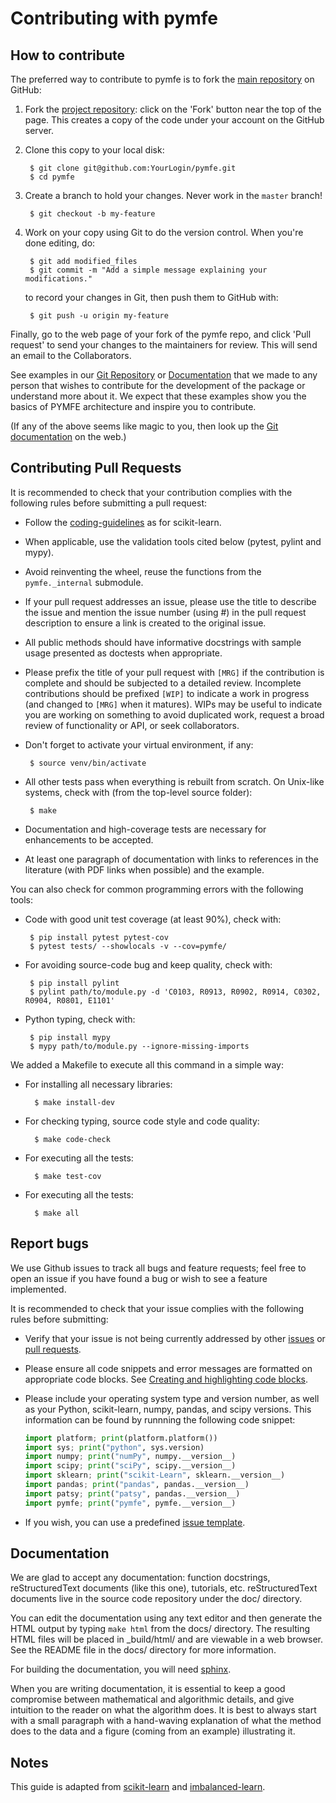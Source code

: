 Contributing with pymfe
=======================

How to contribute
-----------------

The preferred way to contribute to pymfe is to fork the
[main repository](https://github.com/ealcobaca/pymfe) on GitHub:

1. Fork the [project repository](https://github.com/ealcobaca/pymfe):
   click on the 'Fork' button near the top of the page. This creates
   a copy of the code under your account on the GitHub server.

2. Clone this copy to your local disk:

        $ git clone git@github.com:YourLogin/pymfe.git
        $ cd pymfe

3. Create a branch to hold your changes.
Never work in the ``master`` branch!

        $ git checkout -b my-feature

4. Work on your copy using Git to do the version control.
When you're done editing, do:

        $ git add modified_files
        $ git commit -m "Add a simple message explaining your modifications."

   to record your changes in Git, then push them to GitHub with:

        $ git push -u origin my-feature

Finally, go to the web page of your fork of the pymfe repo,
and click 'Pull request' to send your changes to the maintainers for
review. This will send an email to the Collaborators.

See examples in our [Git Repository](https://github.com/ealcobaca/pymfe/blob/master/pymfe/_dev.py)  or [Documentation](https://pymfe.readthedocs.io/en/latest/auto_examples/04_dev_examples/plot_dev.html) that we made to any
person that wishes to contribute for the development of the package or
understand more about it. We expect that these examples show you the
basics of PYMFE architecture and inspire you to contribute.

(If any of the above seems like magic to you, then look up the
[Git documentation](https://git-scm.com/documentation) on the web.)

Contributing Pull Requests
--------------------------

It is recommended to check that your contribution complies with the
following rules before submitting a pull request:

-  Follow the
   [coding-guidelines](http://scikit-learn.org/dev/developers/contributing.html#coding-guidelines)
   as for scikit-learn.

-  When applicable, use the validation tools cited below (pytest, pylint and mypy).

-  Avoid reinventing the wheel, reuse the functions from the `pymfe._internal` submodule.

-  If your pull request addresses an issue, please use the title to describe
   the issue and mention the issue number (using #) in the pull request description to
   ensure a link is created to the original issue.

-  All public methods should have informative docstrings with sample
   usage presented as doctests when appropriate.

-  Please prefix the title of your pull request with `[MRG]` if the
   contribution is complete and should be subjected to a detailed review.
   Incomplete contributions should be prefixed `[WIP]` to indicate a work
   in progress (and changed to `[MRG]` when it matures). WIPs may be useful
   to indicate you are working on something to avoid duplicated work,
   request a broad review of functionality or API, or seek collaborators.

-  Don't forget to activate your virtual environment, if any:

        $ source venv/bin/activate

-  All other tests pass when everything is rebuilt from scratch. On
   Unix-like systems, check with (from the top-level source folder):

        $ make

-  Documentation and high-coverage tests are necessary for enhancements
   to be accepted.

-  At least one paragraph of documentation with links to
   references in the literature (with PDF links when possible) and
   the example.

You can also check for common programming errors with the following
tools:                           
 
-  Code with good unit test coverage (at least 90%), check with:

        $ pip install pytest pytest-cov
        $ pytest tests/ --showlocals -v --cov=pymfe/

-  For avoiding source-code bug and keep quality, check with:

        $ pip install pylint
        $ pylint path/to/module.py -d 'C0103, R0913, R0902, R0914, C0302, R0904, R0801, E1101'

-  Python typing, check with:

        $ pip install mypy
        $ mypy path/to/module.py --ignore-missing-imports
        
We added a Makefile to execute all this command in a simple way:

- For installing all necessary libraries:

        $ make install-dev

- For checking typing, source code style and code quality:

        $ make code-check

- For executing all the tests:

        $ make test-cov

- For executing all the tests:

        $ make all

Report bugs
-----------
We use Github issues to track all bugs and feature requests; feel free to
open an issue if you have found a bug or wish to see a feature implemented.

It is recommended to check that your issue complies with the
following rules before submitting:

-  Verify that your issue is not being currently addressed by other
   [issues](https://github.com/ealcobaca/pymfe/issues)
   or [pull requests](https://github.com/ealcobaca/pymfe/pulls).

-  Please ensure all code snippets and error messages are formatted on
   appropriate code blocks.
   See [Creating and highlighting code blocks](https://help.github.com/articles/creating-and-highlighting-code-blocks).

-  Please include your operating system type and version number, as well
   as your Python, scikit-learn, numpy, pandas, and scipy versions. This information
   can be found by runnning the following code snippet:

   ```python
   import platform; print(platform.platform())
   import sys; print("python", sys.version)
   import numpy; print("numPy", numpy.__version__)
   import scipy; print("sciPy", scipy.__version__)
   import sklearn; print("scikit-Learn", sklearn.__version__)
   import pandas; print("pandas", pandas.__version__)
   import patsy; print("patsy", pandas.__version__)
   import pymfe; print("pymfe", pymfe.__version__)
   ```
 - If you wish, you can use a predefined [issue template](https://github.com/ealcobaca/pymfe/issues/new/choose).

Documentation
-------------

We are glad to accept any documentation: function docstrings,
reStructuredText documents (like this one), tutorials, etc.
reStructuredText documents live in the source code repository under the
doc/ directory.

You can edit the documentation using any text editor and then generate
the HTML output by typing ``make html`` from the docs/ directory.
The resulting HTML files will be placed in _build/html/ and are viewable in a web browser.
See the README file in the docs/ directory for more information.

For building the documentation, you will need
[sphinx](http://sphinx-doc.org).

When you are writing documentation, it is essential to keep a good
compromise between mathematical and algorithmic details, and give
intuition to the reader on what the algorithm does. It is best to always
start with a small paragraph with a hand-waving explanation of what the
method does to the data and a figure (coming from an example)
illustrating it.


Notes
------

This guide is adapted from 
[scikit-learn](https://github.com/scikit-learn/scikit-learn/blob/master/CONTRIBUTING.md) and 
[imbalanced-learn](https://github.com/scikit-learn-contrib/imbalanced-learn/blob/master/CONTRIBUTING.md).
